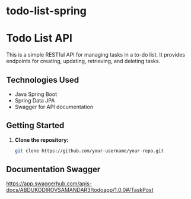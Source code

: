 # todo-list-spring
# Todo List API

This is a simple RESTful API for managing tasks in a to-do list. It provides endpoints for creating, updating, retrieving, and deleting tasks.

## Technologies Used

- Java Spring Boot
- Spring Data JPA
- Swagger for API documentation

## Getting Started

1. **Clone the repository:**

   ```bash
   git clone https://github.com/your-username/your-repo.git

## Documentation Swagger
https://app.swaggerhub.com/apis-docs/ABDUKODIROVSAMANDAR3/todoapp/1.0.0#/TaskPost

